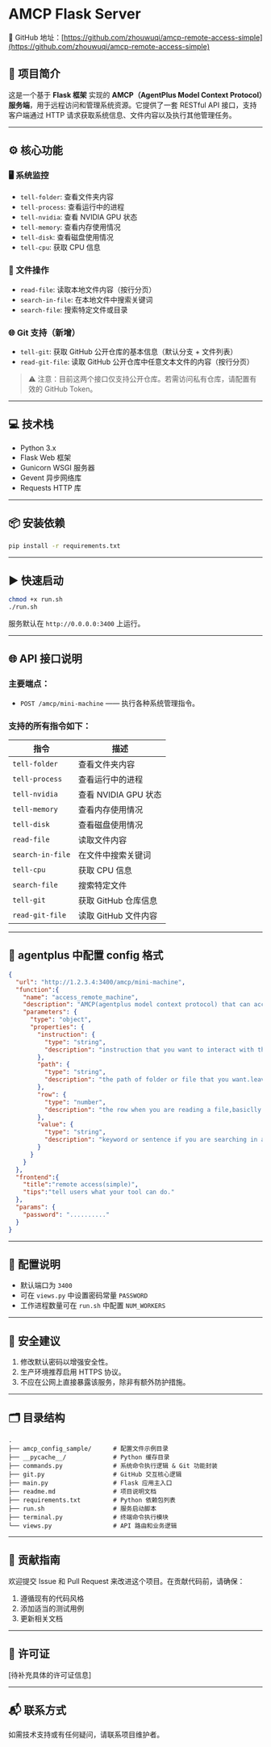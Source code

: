 
# AMCP Flask Server  
🔗 GitHub 地址：[https://github.com/zhouwuqi/amcp-remote-access-simple](https://github.com/zhouwuqi/amcp-remote-access-simple)

## 📘 项目简介

这是一个基于 **Flask 框架** 实现的 **AMCP（AgentPlus Model Context Protocol）服务端**，用于远程访问和管理系统资源。它提供了一套 RESTful API 接口，支持客户端通过 HTTP 请求获取系统信息、文件内容以及执行其他管理任务。

---

## ⚙️ 核心功能

### 🖥️ 系统监控
- `tell-folder`: 查看文件夹内容  
- `tell-process`: 查看运行中的进程  
- `tell-nvidia`: 查看 NVIDIA GPU 状态  
- `tell-memory`: 查看内存使用情况  
- `tell-disk`: 查看磁盘使用情况  
- `tell-cpu`: 获取 CPU 信息  

### 📁 文件操作
- `read-file`: 读取本地文件内容（按行分页）  
- `search-in-file`: 在本地文件中搜索关键词  
- `search-file`: 搜索特定文件或目录  

### 🌐 Git 支持（新增）
- `tell-git`: 获取 GitHub 公开仓库的基本信息（默认分支 + 文件列表）  
- `read-git-file`: 读取 GitHub 公开仓库中任意文本文件的内容（按行分页）

> ⚠️ 注意：目前这两个接口仅支持公开仓库。若需访问私有仓库，请配置有效的 GitHub Token。

---

## 💻 技术栈

- Python 3.x  
- Flask Web 框架  
- Gunicorn WSGI 服务器  
- Gevent 异步网络库  
- Requests HTTP 库  

---

## 📦 安装依赖

```bash
pip install -r requirements.txt
```

---

## ▶️ 快速启动

```bash
chmod +x run.sh
./run.sh
```

服务默认在 `http://0.0.0.0:3400` 上运行。

---

## 🌐 API 接口说明

### 主要端点：
- `POST /amcp/mini-machine` —— 执行各种系统管理指令。

### 支持的所有指令如下：

| 指令 | 描述 |
|------|------|
| `tell-folder` | 查看文件夹内容 |
| `tell-process` | 查看运行中的进程 |
| `tell-nvidia` | 查看 NVIDIA GPU 状态 |
| `tell-memory` | 查看内存使用情况 |
| `tell-disk` | 查看磁盘使用情况 |
| `read-file` | 读取文件内容 |
| `search-in-file` | 在文件中搜索关键词 |
| `tell-cpu` | 获取 CPU 信息 |
| `search-file` | 搜索特定文件 |
| `tell-git` | 获取 GitHub 仓库信息 |
| `read-git-file` | 读取 GitHub 文件内容 |

---

## 🧾 agentplus 中配置 config 格式

```json
{
  "url": "http://1.2.3.4:3400/amcp/mini-machine",
  "function":{
    "name": "access_remote_machine",
    "description": "AMCP(agentplus model context protocol) that can access to remote machine.",
    "parameters": {
      "type": "object",
      "properties": {
        "instruction": {
          "type": "string",
          "description": "instruction that you want to interact with this system,choose from here:(1)'tell-folder':tell what is inside the folder,require path like /home.(2)'tell-process':tell what process is running.(3)'tell-nvidia':tell about the nvidia GPU's status (if have one).(4)'tell-memory':tell memory usage.(5)'tell-disk':tell disk usage.(6)'read-file':read file by path and row,require path and row,path like /folder/code.py, and the row parameter decides where you start reading,basiclly you should input 1 to read from first line.(7)'search-in-file':search any keyword or sentence in a file,require path and value.(8)'search-file':to find file or folder under the path,require path and value,path for the searching range,value for target file's name(or folder).(9)'tell-cpu':get cpu info.(10)'tell-git':check a git repository by inputing a path parameter with a like {'owner':owner's name,'repo':repository's name},then you will get the information of that repository(11)'read-git-file':check a file in inside a git repository by inputing path parameter with  like {'owner':owner's name,'repo':repository's name,'filename':file's name inside that git like 'readme.md' or 'folder/file.xx'}, and maybe the row parameter ,that decides where you start reading,basiclly you should input 1 to read from first line."
        },
        "path": {
          "type": "string",
          "description": "the path of folder or file that you want.leave 0 if you do not need it."
        },
        "row": {
          "type": "number",
          "description": "the row when you are reading a file,basiclly you can input 1 if you want read from the first line,leave 0 if you do not need it."
        },
        "value": {
          "type": "string",
          "description": "keyword or sentence if you are searching in a file,leave 0 if you do not need it."
        }
      }
    }
  },
  "frontend":{
    "title":"remote access(simple)",
    "tips":"tell users what your tool can do."
  },
  "params": {
    "password": ".........."
  }
}
```

---

## 🔧 配置说明

- 默认端口为 `3400`
- 可在 `views.py` 中设置密码常量 `PASSWORD`
- 工作进程数量可在 `run.sh` 中配置 `NUM_WORKERS`

---

## 🔐 安全建议

1. 修改默认密码以增强安全性。
2. 生产环境推荐启用 HTTPS 协议。
3. 不应在公网上直接暴露该服务，除非有额外防护措施。

---

## 🗂️ 目录结构

```
.
├── amcp_config_sample/      # 配置文件示例目录
├── __pycache__/             # Python 缓存目录
├── commands.py              # 系统命令执行逻辑 & Git 功能封装
├── git.py                   # GitHub 交互核心逻辑
├── main.py                  # Flask 应用主入口
├── readme.md                # 项目说明文档
├── requirements.txt         # Python 依赖包列表
├── run.sh                   # 服务启动脚本
├── terminal.py              # 终端命令执行模块
└── views.py                 # API 路由和业务逻辑
```

---

## 🤝 贡献指南

欢迎提交 Issue 和 Pull Request 来改进这个项目。在贡献代码前，请确保：

1. 遵循现有的代码风格  
2. 添加适当的测试用例  
3. 更新相关文档  

---

## 📜 许可证

[待补充具体的许可证信息]

---

## 📬 联系方式

如需技术支持或有任何疑问，请联系项目维护者。

